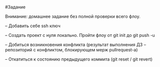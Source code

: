#Задание

Внимание: домашнее задание без полной проверки всего флоу.

– Добавить себе ssh ключ

– Создать проект с нуля локально. Пройти флоу от git init до git push -u

– Добиться возникновения конфликта (результат выполнения ДЗ – репозиторий с конфликтом, блокирующем мерж pullrequest-а)

– Откатиться к состоянию предыдущего коммита (git reset / git revert)
